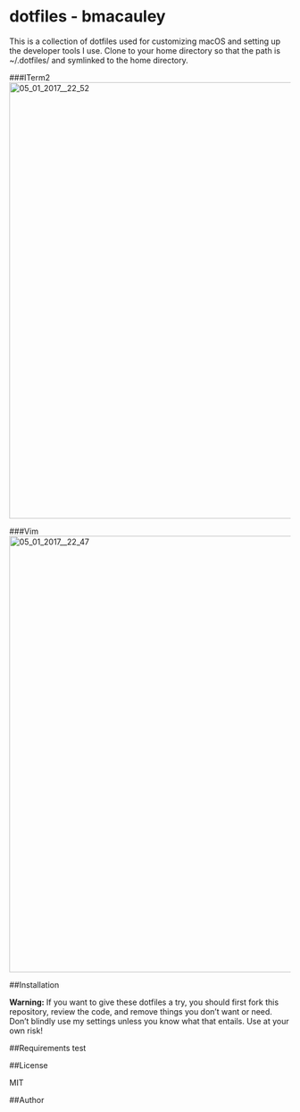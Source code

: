 dotfiles - bmacauley
===========================
This is a collection of dotfiles used for customizing macOS and setting up the developer tools I use. Clone to your home directory so that the path is ~/.dotfiles/ and symlinked to the home directory. 

###ITerm2
<img width="781" alt="05_01_2017__22_52" src="https://cloud.githubusercontent.com/assets/51250/21701579/3fd37cb6-d39e-11e6-99f1-f3bc63bb05d3.png">

###Vim
<img width="781" alt="05_01_2017__22_47" src="https://cloud.githubusercontent.com/assets/51250/21701582/4815208c-d39e-11e6-9265-77ba6c60d0a1.png">



##Installation

**Warning:** If you want to give these dotfiles a try, you should first fork this repository, review the code, and remove things you don’t want or need. Don’t blindly use my settings unless you know what that entails. Use at your own risk!

##Requirements
test

##License

MIT

##Author
